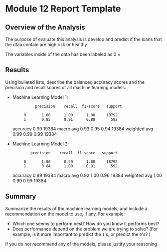 # Module 12 Report Template

## Overview of the Analysis

The purpose of evaluate this analysis is develop and predict if the loans that the dtaa contain are high risk or healthy 

The variables inside of the data has been labeled as 0 = 
## Results

Using bulleted lists, describe the balanced accuracy scores and the precision and recall scores of all machine learning models.

* Machine Learning Model 1:
  
                precision    recall  f1-score   support

           0       1.00      1.00      1.00     18792
           1       0.85      0.91      0.88       592

    accuracy                           0.99     19384
   macro avg       0.93      0.95      0.94     19384
weighted avg       0.99      0.99      0.99     19384



* Machine Learning Model 2:
  
              precision    recall  f1-score   support

           0       1.00      0.99      1.00     18792
           1       0.84      1.00      0.91       592

    accuracy                           0.99     19384
   macro avg       0.92      1.00      0.96     19384
weighted avg       1.00      0.99      0.99     19384


## Summary

Summarize the results of the machine learning models, and include a recommendation on the model to use, if any. For example:
* Which one seems to perform best? How do you know it performs best?
* Does performance depend on the problem we are trying to solve? (For example, is it more important to predict the `1`'s, or predict the `0`'s? )

If you do not recommend any of the models, please justify your reasoning.

